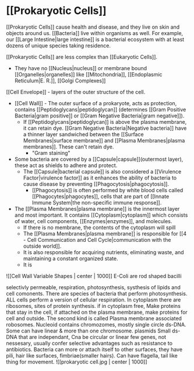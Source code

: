 # [[Prokaryotic Cells]]

[[Prokaryotic Cells]] cause health and disease, and they live on skin and objects around us. [[Bacteria]] live within organisms as well. For example, our [[Large Intestine|large intestine]] is a bacterial ecosystem with at least dozens of unique species taking residence.

[[Prokaryotic Cells]] are less complex than [[Eukaryotic Cells]].
- They have no [[Nucleus|nucleus]] or membrane bound [[Organelles|organelles]] like [[Mitochondria]], [[Endoplasmic Reticulum|E. R.]], [[Golgi Complexes]]

[[Cell Envelope]] - layers of the outer structure of the cell.
- [[Cell Wall]] - The outer surface of a prokaryote, acts as protection, contains [[Peptidoglycans|peptidoglycan]] (determines [[Gram Positive Bacteria|gram positive]] or [[Gram Negative Bacteria|gram negative]]). 
	- If [[Peptidoglycans|peptidoglycan]] is above the plasma membrane, it can retain dye. [[Gram Negative Bacteria|Negative bacteria]] have a thinner layer sandwiched between the [[Surface Membranes|surface membrane]] and [[Plasma Membranes|plasma membranes]]. These can't retain dye.
		- "Gram staining"
- Some bacteria are covered by a [[Capsule|capsule]](outermost layer), these act as shields to adhere and protect.
	- The [[Capsule|bacterial capsule]] is also considered a [[Virulence Factor|virulence factor]] as it enhances the ability of bacteria to cause disease by preventing [[Phagocytosis|phagocytosis]].
		- [[Phagocytosis]] is often performed by white blood cells called [[Phagocytes|phagocytes]], cells that are part of [[Innate Immune System|the non-specific immune response]].
- The [[Plasma Membranes|plasma membrane]] is the innermost layer and most important. It contains [[Cytoplasm|cytoplasm]] which consists of water, cell components, [[Enzymes|enzymes]], and molecules. 
	- If there is no membrane, the contents of the cytoplasm will spill
	- The [[Plasma Membranes|plasma membrane]] is responsible for [[4 - Cell Communication and Cell Cycle|communication with the outside world]].
	- It is also responsible for acquiring nutrients, eliminating waste, and maintaining a constant organized state.
	- It is 

![[Cell Wall Variable Shapes | center | 1000]]
E-Coli are rod shaped bacilli



selectivly permeable, respiration, photosynthesis, systhesis of lipids and cell comonents.
There are species of bacteria that perform photosynthesis. ALL cells perform a version of cellular respiration.
In cytoplasm there are ribosomes, sites of protein synthesis. if in cytoplasm free, Make proteins that stay in the cell, if attached on the plasma membrane, make proteins for cell and outside. The second kind is called Plasma membrane associated robosomes.
Nucleoid contains chromozomes, mostly single circle ds-DNA. Some can have linear & more than one chromosome. 
plasmids Small ds-DNA that are independant, Cna be circular or linear few genes, not nessesary, usually confer selective advantages such as resistance to antibiotics.
Bacteria can more or attach itself to other surfaces, they have pili, hair like surfaces, fimbriae(smaller hairs). Can have flagella, tail like thing for movement. ![[prokaryotic cell.jpg | center | 1000]]